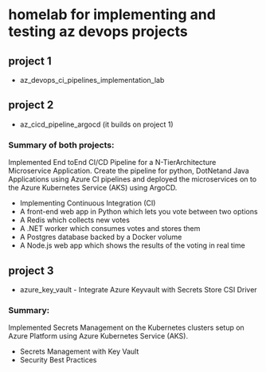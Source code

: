 # homelab for implementing and testing az devops projects

## project 1
- az_devops_ci_pipelines_implementation_lab
## project 2 
- az_cicd_pipeline_argocd (it builds on project 1)
### Summary of both projects:
Implemented End toEnd CI/CD Pipeline for a N-TierArchitecture Microservice Application. Create the pipeline for python, DotNetand Java Applications using Azure CI pipelines and deployed the microservices on to the Azure Kubernetes Service (AKS) using ArgoCD.
- Implementing Continuous Integration (CI)
- A front-end web app in Python which lets you vote between two options
- A Redis which collects new votes
- A .NET worker which consumes votes and stores them
- A Postgres database backed by a Docker volume
- A Node.js web app which shows the results of the voting in real time

## project 3
- azure_key_vault - Integrate Azure Keyvault with Secrets Store CSI Driver
### Summary:
Implemented Secrets Management on the Kubernetes clusters setup on Azure Platform using Azure Kubernetes Service (AKS).
- Secrets Management with Key Vault
- Security Best Practices